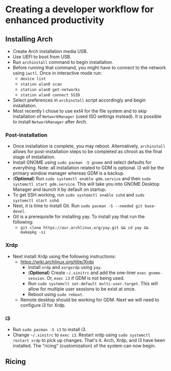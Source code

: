 # Creating a developer workflow for enhanced productivity
## Installing Arch
- Create Arch installation media USB.
- Use UEFI to boot from USB.
- Run `archinstall` command to begin installation.
- Before running that command, you might have to connect to the network using `iwctl`. Once in interactive mode run:
  - `device list`
  - `station wlan0 scan`
  - `station wlan0 get-networks`
  - `station wlan0 connect SSID`
- Select preferences in `archinstall` script accordingly and begin installation.
- Most recently I chose to use ext4 for the file system and to skip installation of `NetworkManager` (used ISO settings instead). It is possible to install `NetworkManager` after Arch.
### Post-installation
- Once installation is complete, you may reboot. Alternatively, `archinstall` allows for post-installation steps to be completed as chroot as the final stage of installation.
- Install GNOME using `sudo pacman -S gnome` and select defaults for everything. Note: all installation related to GDM is optional. i3 will be the primary window manager whereas GDM is a backup.
- (**Optional**) Run `sudo systemctl enable gdm.service` and then `sudo systemctl start gdm.service`. This will take you into GNOME Desktop Manager and launch it by default on startup.
- To get SSH working, run `sudo systemctl enable sshd` and `sudo systemctl start sshd`.
- Next, it is time to install Git. Run `sudo pacman -S --needed git base-devel`.
- Git is a prerequisite for installing yay. To install yay that run the following:
  - `git clone https://aur.archlinux.org/yay.git && cd yay && makepkg -si`
### Xrdp
- Next install Xrdp using the following instructions:
  - https://wiki.archlinux.org/title/Xrdp
    - Install `xrdp` and `xorgxrdp` using `yay`.
    - (**Optional**) Create `~/.xinitrc` and add the one-liner `exec gnome-session`. Or, `exec i3` if GDM is not being used.
    - Run `sudo systemclt set-default multi-user.target`. This will allow for multiple user sessions to be exist at once.
    - Reboot using `sudo reboot`.
  - Remote desktop should be working for GDM. Next we will need to configure i3 for Xrdp.
### i3
- Run `sudo pacman -S i3` to install i3.
- Change `~/.xinitrc` to `exec i3`. Restart xrdp using `sudo systemctl restart xrdp` to pick up changes.
That's it. Arch, Xrdp, and i3 have been installed. The "ricing" (customization) of the system can now begin.
## Ricing
